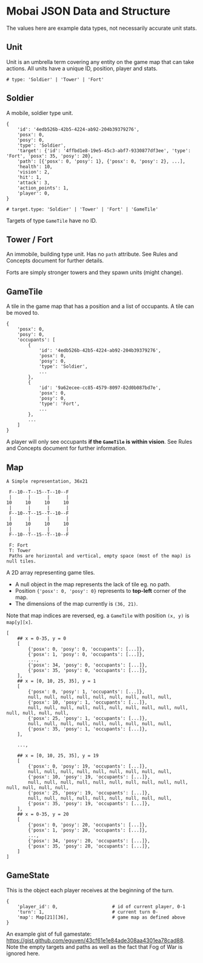 # Mobai JSON Data and Structure

The values here are example data types, not necessarily accurate unit stats.

## Unit

Unit is an umbrella term covering any entity on the game map that can
take actions. All units have a unique ID, position, player and stats.

    # type: 'Soldier' | 'Tower' | 'Fort'

## Soldier

A mobile, soldier type unit.

    {
        'id': '4edb526b-42b5-4224-ab92-204b39379276',
        'posx': 0,
        'posy': 0,
        'type': 'Soldier',
        'target': {'id': '4ffbd1e8-19e5-45c3-abf7-9330877df3ee', 'type': 'Fort', 'posx': 35, 'posy': 20},
        'path': [{'posx': 0, 'posy': 1}, {'posx': 0, 'posy': 2}, ...],
        'health': 10,
        'vision': 2,
        'hit': 1,
        'attack': 3,
        'action_points': 1,
        'player': 0,
    }
    
    # target.type: 'Soldier' | 'Tower' | 'Fort' | 'GameTile'

Targets of type ``GameTile`` have no ID.

## Tower / Fort

An immobile, building type unit. Has no `path` attribute. See Rules and Concepts document
for further details.

Forts are simply stronger towers and they spawn units (might change).

## GameTile

A tile in the game map that has a position and a list of occupants. A tile can be
moved to.

    {
        'posx': 0,
        'posy': 0,
        'occupants': [
            {
                'id': '4edb526b-42b5-4224-ab92-204b39379276',
                'posx': 0,
                'posy': 0,
                'type': 'Soldier',
                ...
            },
            {
                'id': '9a62ecee-cc85-4579-8097-82d0b087bd7e',
                'posx': 0,
                'posy': 0,
                'type': 'Fort',
                ...
            },
            ...
        ]
    }

A player will only see occupants **if the ``GameTile`` is within vision**. See
Rules and Concepts document for further information.

## Map

    A Simple representation, 36x21
    
     F--10--T--15--T--10--F
     |      |      |      |
    10     10     10     10
     |      |      |      |
     F--10--T--15--T--10--F
     |      |      |      |
    10     10     10     10
     |      |      |      |
     F--10--T--15--T--10--F
    
     F: Fort
     T: Tower
     Paths are horizontal and vertical, empty space (most of the map) is null tiles.


A 2D array representing game tiles.

* A null object in the map represents the lack of tile eg. no path.
* Position ``{'posx': 0, 'posy': 0}`` represents to **top-left** corner of the map.
* The dimensions of the map currently is ``(36, 21)``.

Note that map indices are reversed, eg. a ``GameTile`` with position ``(x, y)`` is ``map[y][x]``.

    [
        ## x = 0-35, y = 0
        [
            {'posx': 0, 'posy': 0, 'occupants': [...]},
            {'posx': 1, 'posy': 0, 'occupants': [...]},
            ...,
            {'posx': 34, 'posy': 0, 'occupants': [...]},
            {'posx': 35, 'posy': 0, 'occupants': [...]},
        ],
        ## x = [0, 10, 25, 35], y = 1
        [
            {'posx': 0, 'posy': 1, 'occupants': [...]},
            null, null, null, null, null, null, null, null, null,
            {'posx': 10, 'posy': 1, 'occupants': [...]},
            null, null, null, null, null, null, null, null, null, null, null, null, null, null,
            {'posx': 25, 'posy': 1, 'occupants': [...]},
            null, null, null, null, null, null, null, null, null,
            {'posx': 35, 'posy': 1, 'occupants': [...]},
        ],
    
        ...,
    
        ## x = [0, 10, 25, 35], y = 19
        [
            {'posx': 0, 'posy': 19, 'occupants': [...]},
            null, null, null, null, null, null, null, null, null,
            {'posx': 10, 'posy': 19, 'occupants': [...]},
            null, null, null, null, null, null, null, null, null, null, null, null, null, null,
            {'posx': 25, 'posy': 19, 'occupants': [...]},
            null, null, null, null, null, null, null, null, null,
            {'posx': 35, 'posy': 19, 'occupants': [...]},
        ],
        ## x = 0-35, y = 20
        [
            {'posx': 0, 'posy': 20, 'occupants': [...]},
            {'posx': 1, 'posy': 20, 'occupants': [...]},
            ...,
            {'posx': 34, 'posy': 20, 'occupants': [...]},
            {'posx': 35, 'posy': 20, 'occupants': [...]},
        ]
    ]

## GameState

This is the object each player receives at the beginning of the turn.

    {
        'player_id': 0,                    # id of current player, 0-1
        'turn': 1,                         # current turn 0-
        'map': Map[21][36],                # game map as defined above
    }

An example gist of full gamestate: <https://gist.github.com/eguven/43cf61e1e84ade308aa4301ea78cad88>. Note
the empty targets and paths as well as the fact that Fog of War is ignored here.
